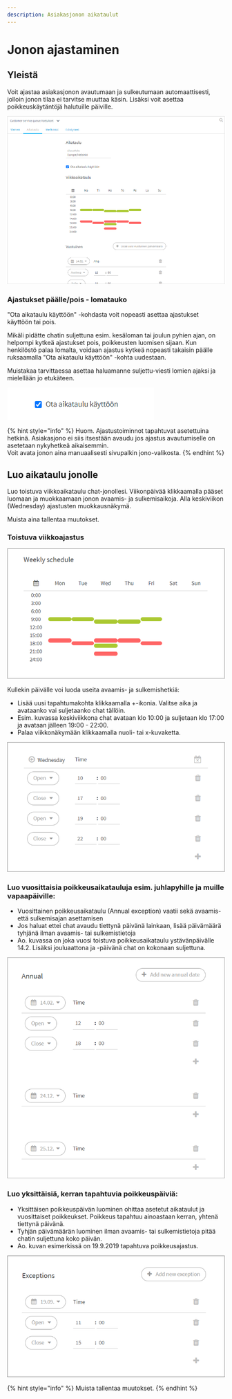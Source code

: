 ```yaml
---
description: Asiakasjonon aikataulut
---
```


# Jonon ajastaminen

## Yleistä

Voit ajastaa asiakasjonon avautumaan ja sulkeutumaan automaattisesti, jolloin jonon tilaa ei tarvitse muuttaa käsin. Lisäksi voit asettaa poikkeuskäytäntöjä halutuille päiville.

![Jonon aikatauluasetukset](../.gitbook/assets/jonon-aikataulu-schedule.png)

### Ajastukset päälle/pois - lomatauko <a id="ajastukset-paalle-pois"></a>

"Ota aikataulu käyttöön" -kohdasta voit nopeasti asettaa ajastukset käyttöön tai pois.

Mikäli pidätte chatin suljettuna esim. kesäloman tai joulun pyhien ajan, on helpompi kytkeä ajastukset pois, poikkeusten luomisen sijaan. Kun henkilöstö palaa lomalta, voidaan ajastus kytkeä nopeasti takaisin päälle ruksaamalla "Ota aikataulu käyttöön" -kohta uudestaan.

Muistakaa tarvittaessa asettaa haluamanne suljettu-viesti lomien ajaksi ja mielellään jo etukäteen.

![Ajastukset k&#xE4;yt&#xF6;ss&#xE4;/pois k&#xE4;yt&#xF6;st&#xE4;](../.gitbook/assets/ajastus-ota-aikataulu-kaeyttoeoen.png)

{% hint style="info" %}
Huom. Ajastustoiminnot tapahtuvat asetettuina hetkinä. Asiakasjono ei siis itsestään avaudu jos ajastus avautumiselle on asetetaan nykyhetkeä aikaisemmin.   
Voit avata jonon aina manuaalisesti sivupalkin jono-valikosta.
{% endhint %}

## Luo aikataulu jonolle

Luo toistuva viikkoaikataulu chat-jonollesi. Viikonpäivää klikkaamalla pääset luomaan ja muokkaamaan jonon avaamis- ja sulkemisaikoja. Alla keskiviikon \(Wednesday\) ajastusten muokkausnäkymä.

Muista aina tallentaa muutokset.

### Toistuva viikkoajastus

![Viikkoaikataulu-esimerkki](../.gitbook/assets/schedule-weekly.png)

Kullekin päivälle voi luoda useita avaamis- ja sulkemishetkiä:

* Lisää uusi tapahtumakohta klikkaamalla +-ikonia. Valitse aika ja avataanko vai suljetaanko chat tällöin.
* Esim. kuvassa keskiviikkona chat avataan klo 10:00 ja suljetaan klo 17:00 ja avataan jälleen 19:00 - 22:00.
* Palaa viikkonäkymään klikkaamalla nuoli- tai x-kuvaketta.

![P&#xE4;iv&#xE4;kohtaisten ajastusten muokkaus](../.gitbook/assets/schedule-weekly-set.png)

### Luo vuosittaisia poikkeusaikatauluja esim. juhlapyhille ja muille vapaapäiville:

* Vuosittainen poikkeusaikataulu \(Annual exception\) vaatii sekä avaamis- että sulkemisajan asettamisen
* Jos haluat ettei chat avaudu tiettynä päivänä lainkaan, lisää päivämäärä tyhjänä ilman avaamis- tai sulkemistietoja
* Ao. kuvassa on joka vuosi toistuva poikkeusaikataulu ystävänpäivälle 14.2.  Lisäksi jouluaattona ja -päivänä chat on kokonaan suljettuna.

![](../.gitbook/assets/schedule-annual.png)

### Luo yksittäisiä, kerran tapahtuvia poikkeuspäiviä:

* Yksittäisen poikkeuspäivän luominen ohittaa asetetut aikataulut ja vuosittaiset poikkeukset. Poikkeus tapahtuu ainoastaan kerran, yhtenä tiettynä päivänä.
* Tyhjän päivämäärän luominen ilman avaamis- tai sulkemistietoja pitää chatin suljettuna koko päivän.
* Ao. kuvan esimerkissä on 19.9.2019 tapahtuva poikkeusajastus.

![](../.gitbook/assets/schedule-exception.png)

{% hint style="info" %}
Muista tallentaa muutokset.
{% endhint %}

